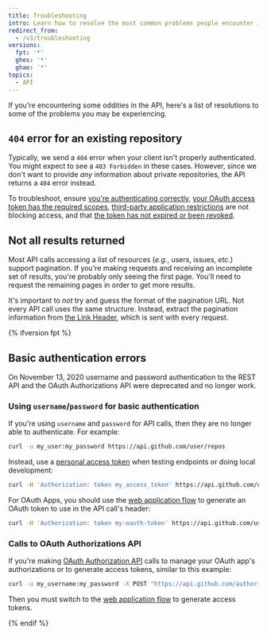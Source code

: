 ```yaml
---
title: Troubleshooting
intro: Learn how to resolve the most common problems people encounter in the REST API.
redirect_from:
  - /v3/troubleshooting
versions:
  fpt: '*'
  ghes: '*'
  ghae: '*'
topics:
  - API
---
```




If you're encountering some oddities in the API, here's a list of resolutions to
some of the problems you may be experiencing.

## `404` error for an existing repository

Typically, we send a `404` error when your client isn't properly authenticated.
You might expect to see a `403 Forbidden` in these cases. However, since we don't
want to provide _any_ information about private repositories, the API returns a
`404` error instead.

To troubleshoot, ensure [you're authenticating correctly](/guides/getting-started/), [your OAuth access token has the required scopes](/apps/building-oauth-apps/understanding-scopes-for-oauth-apps/), [third-party application restrictions][oap-guide] are not blocking access, and that [the token has not expired or been revoked](/github/authenticating-to-github/keeping-your-account-and-data-secure/token-expiration-and-revocation).

## Not all results returned

Most API calls accessing a list of resources (_e.g._, users, issues, _etc._) support
pagination. If you're making requests and receiving an incomplete set of results, you're
probably only seeing the first page. You'll need to request the remaining pages
in order to get more results.

It's important to *not* try and guess the format of the pagination URL. Not every
API call uses the same structure. Instead, extract the pagination information from
[the Link Header](/rest#pagination), which is sent with every request.

[oap-guide]: https://developer.github.com/changes/2015-01-19-an-integrators-guide-to-organization-application-policies/

{% ifversion fpt %}
## Basic authentication errors

On November 13, 2020 username and password authentication to the REST API and the OAuth Authorizations API were deprecated and no longer work.

### Using `username`/`password` for basic authentication

If you're using `username` and `password` for API calls, then they are no longer able to authenticate. For example:

```bash
curl -u my_user:my_password https://api.github.com/user/repos
```

Instead, use a [personal access token](/github/authenticating-to-github/creating-a-personal-access-token-for-the-command-line) when testing endpoints or doing local development:

```bash
curl -H 'Authorization: token my_access_token' https://api.github.com/user/repos
```

For OAuth Apps, you should use the [web application flow](/apps/building-oauth-apps/authorizing-oauth-apps/#web-application-flow) to generate an OAuth token to use in the API call's header:

```bash
curl -H 'Authorization: token my-oauth-token' https://api.github.com/user/repos
```

### Calls to OAuth Authorizations API

If you're making [OAuth Authorization API](/enterprise-server/rest/reference/oauth-authorizations) calls to manage your OAuth app's authorizations or to generate access tokens, similar to this example:

```bash
curl -u my_username:my_password -X POST "https://api.github.com/authorizations" -d '{"scopes":["public_repo"], "note":"my token", "client_id":"my_client_id", "client_secret":"my_client_secret"}'
```

Then you must switch to the [web application flow](/apps/building-oauth-apps/authorizing-oauth-apps/#web-application-flow) to generate access tokens.

{% endif %}
